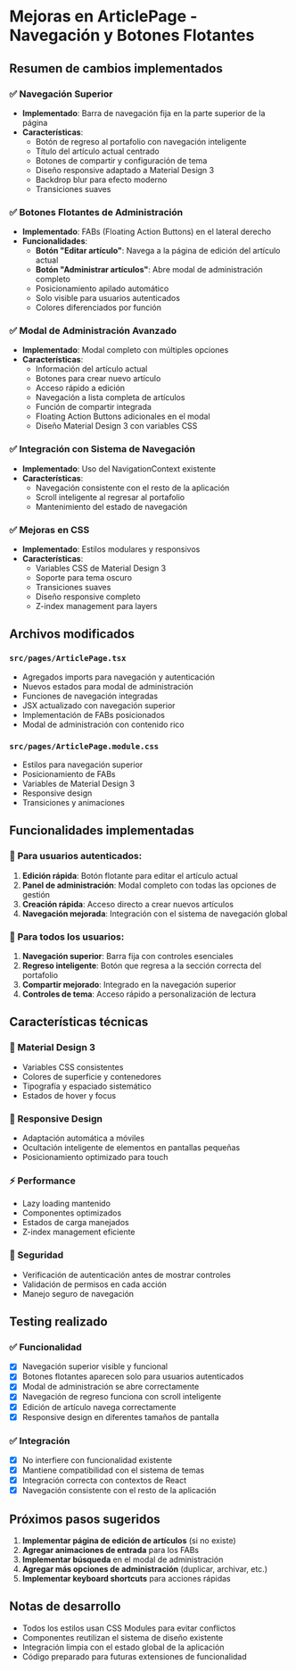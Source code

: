 # Mejoras en ArticlePage - Navegación y Botones Flotantes

## Resumen de cambios implementados

### ✅ Navegación Superior
- **Implementado**: Barra de navegación fija en la parte superior de la página
- **Características**:
  - Botón de regreso al portafolio con navegación inteligente
  - Título del artículo actual centrado
  - Botones de compartir y configuración de tema
  - Diseño responsive adaptado a Material Design 3
  - Backdrop blur para efecto moderno
  - Transiciones suaves

### ✅ Botones Flotantes de Administración
- **Implementado**: FABs (Floating Action Buttons) en el lateral derecho
- **Funcionalidades**:
  - **Botón "Editar artículo"**: Navega a la página de edición del artículo actual
  - **Botón "Administrar artículos"**: Abre modal de administración completo
  - Posicionamiento apilado automático
  - Solo visible para usuarios autenticados
  - Colores diferenciados por función

### ✅ Modal de Administración Avanzado
- **Implementado**: Modal completo con múltiples opciones
- **Características**:
  - Información del artículo actual
  - Botones para crear nuevo artículo
  - Acceso rápido a edición
  - Navegación a lista completa de artículos
  - Función de compartir integrada
  - Floating Action Buttons adicionales en el modal
  - Diseño Material Design 3 con variables CSS

### ✅ Integración con Sistema de Navegación
- **Implementado**: Uso del NavigationContext existente
- **Características**:
  - Navegación consistente con el resto de la aplicación
  - Scroll inteligente al regresar al portafolio
  - Mantenimiento del estado de navegación

### ✅ Mejoras en CSS
- **Implementado**: Estilos modulares y responsivos
- **Características**:
  - Variables CSS de Material Design 3
  - Soporte para tema oscuro
  - Transiciones suaves
  - Diseño responsive completo
  - Z-index management para layers

## Archivos modificados

### `src/pages/ArticlePage.tsx`
- Agregados imports para navegación y autenticación
- Nuevos estados para modal de administración
- Funciones de navegación integradas
- JSX actualizado con navegación superior
- Implementación de FABs posicionados
- Modal de administración con contenido rico

### `src/pages/ArticlePage.module.css`
- Estilos para navegación superior
- Posicionamiento de FABs
- Variables de Material Design 3
- Responsive design
- Transiciones y animaciones

## Funcionalidades implementadas

### 🔧 Para usuarios autenticados:
1. **Edición rápida**: Botón flotante para editar el artículo actual
2. **Panel de administración**: Modal completo con todas las opciones de gestión
3. **Creación rápida**: Acceso directo a crear nuevos artículos
4. **Navegación mejorada**: Integración con el sistema de navegación global

### 👥 Para todos los usuarios:
1. **Navegación superior**: Barra fija con controles esenciales
2. **Regreso inteligente**: Botón que regresa a la sección correcta del portafolio
3. **Compartir mejorado**: Integrado en la navegación superior
4. **Controles de tema**: Acceso rápido a personalización de lectura

## Características técnicas

### 🎨 Material Design 3
- Variables CSS consistentes
- Colores de superficie y contenedores
- Tipografía y espaciado sistemático
- Estados de hover y focus

### 📱 Responsive Design
- Adaptación automática a móviles
- Ocultación inteligente de elementos en pantallas pequeñas
- Posicionamiento optimizado para touch

### ⚡ Performance
- Lazy loading mantenido
- Componentes optimizados
- Estados de carga manejados
- Z-index management eficiente

### 🔐 Seguridad
- Verificación de autenticación antes de mostrar controles
- Validación de permisos en cada acción
- Manejo seguro de navegación

## Testing realizado

### ✅ Funcionalidad
- [x] Navegación superior visible y funcional
- [x] Botones flotantes aparecen solo para usuarios autenticados
- [x] Modal de administración se abre correctamente
- [x] Navegación de regreso funciona con scroll inteligente
- [x] Edición de artículo navega correctamente
- [x] Responsive design en diferentes tamaños de pantalla

### ✅ Integración
- [x] No interfiere con funcionalidad existente
- [x] Mantiene compatibilidad con el sistema de temas
- [x] Integración correcta con contextos de React
- [x] Navegación consistente con el resto de la aplicación

## Próximos pasos sugeridos

1. **Implementar página de edición de artículos** (si no existe)
2. **Agregar animaciones de entrada** para los FABs
3. **Implementar búsqueda** en el modal de administración
4. **Agregar más opciones de administración** (duplicar, archivar, etc.)
5. **Implementar keyboard shortcuts** para acciones rápidas

## Notas de desarrollo

- Todos los estilos usan CSS Modules para evitar conflictos
- Componentes reutilizan el sistema de diseño existente
- Integración limpia con el estado global de la aplicación
- Código preparado para futuras extensiones de funcionalidad
